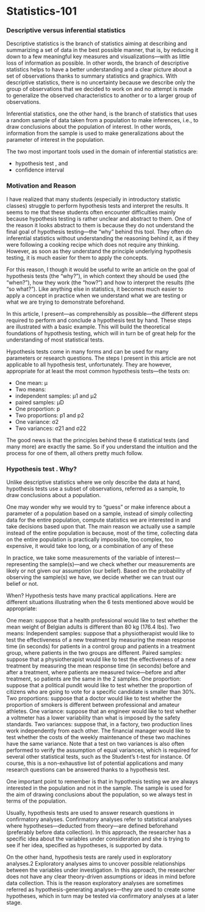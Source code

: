 # Statistics-101


### Descriptive versus inferential statistics

Descriptive statistics is the branch of statistics aiming at describing and summarizing a set of data in the best possible manner, that is, by reducing it down to a few meaningful key measures and visualizations—with as little loss of information as possible. In other words, the branch of descriptive statistics helps to have a better understanding and a clear picture about a set of observations thanks to summary statistics and graphics. With descriptive statistics, there is no uncertainty because we describe only the group of observations that we decided to work on and no attempt is made to generalize the observed characteristics to another or to a larger group of observations.

Inferential statistics, one the other hand, is the branch of statistics that uses a random sample of data taken from a population to make inferences, i.e., to draw conclusions about the population of interest. In other words, information from the sample is used to make generalizations about the parameter of interest in the population.

The two most important tools used in the domain of inferential statistics are:

* hypothesis test , and
* confidence interval 

### Motivation and Reason

I have realized that many students (especially in introductory statistic classes) struggle to perform hypothesis tests and interpret the results. It seems to me that these students often encounter difficulties mainly because hypothesis testing is rather unclear and abstract to them. One of the reason it looks abstract to them is because they do not understand the final goal of hypothesis testing—the “why” behind this tool. They often do inferential statistics without understanding the reasoning behind it, as if they were following a cooking recipe which does not require any thinking. However, as soon as they understand the principle underlying hypothesis testing, it is much easier for them to apply the concepts.

For this reason, I though it would be useful to write an article on the goal of hypothesis tests (the “why?”), in which context they should be used (the “when?”), how they work (the “how?”) and how to interpret the results (the “so what?”). Like anything else in statistics, it becomes much easier to apply a concept in practice when we understand what we are testing or what we are trying to demonstrate beforehand.

In this article, I present—as comprehensibly as possible—the different steps required to perform and conclude a hypothesis test by hand. These steps are illustrated with a basic example. This will build the theoretical foundations of hypothesis testing, which will in turn be of great help for the understanding of most statistical tests.

Hypothesis tests come in many forms and can be used for many parameters or research questions. The steps I present in this article are not applicable to all hypothesis test, unfortunately. They are however, appropriate for at least the most common hypothesis tests—the tests on:

* One mean: μ
* Two means:
* independent samples: μ1 and μ2
* paired samples: μD
* One proportion: p
* Two proportions: p1 and p2
* One variance: σ2
* Two variances: σ21 and σ22

The good news is that the principles behind these 6 statistical tests (and many more) are exactly the same. So if you understand the intuition and the process for one of them, all others pretty much follow.

### Hypothesis test . Why?

Unlike descriptive statistics where we only describe the data at hand, hypothesis tests use a subset of observations, referred as a sample, to draw conclusions about a population.

One may wonder why we would try to “guess” or make inference about a parameter of a population based on a sample, instead of simply collecting data for the entire population, compute statistics we are interested in and take decisions based upon that. The main reason we actually use a sample instead of the entire population is because, most of the time, collecting data on the entire population is practically impossible, too complex, too expensive, it would take too long, or a combination of any of these

In practice, we take some measurements of the variable of interest—representing the sample(s)—and we check whether our measurements are likely or not given our assumption (our belief). Based on the probability of observing the sample(s) we have, we decide whether we can trust our belief or not.

When?
Hypothesis tests have many practical applications. Here are different situations illustrating when the 6 tests mentioned above would be appropriate:

One mean: suppose that a health professional would like to test whether the mean weight of Belgian adults is different than 80 kg (176.4 lbs).
Two means:
Independent samples: suppose that a physiotherapist would like to test the effectiveness of a new treatment by measuring the mean response time (in seconds) for patients in a control group and patients in a treatment group, where patients in the two groups are different.
Paired samples: suppose that a physiotherapist would like to test the effectiveness of a new treatment by measuring the mean response time (in seconds) before and after a treatment, where patients are measured twice—before and after treatment, so patients are the same in the 2 samples.
One proportion: suppose that a political pundit would like to test whether the proportion of citizens who are going to vote for a specific candidate is smaller than 30%.
Two proportions: suppose that a doctor would like to test whether the proportion of smokers is different between professional and amateur athletes.
One variance: suppose that an engineer would like to test whether a voltmeter has a lower variability than what is imposed by the safety standards.
Two variances: suppose that, in a factory, two production lines work independently from each other. The financial manager would like to test whether the costs of the weekly maintenance of these two machines have the same variance. Note that a test on two variances is also often performed to verify the assumption of equal variances, which is required for several other statistical tests, such as the Student’s t-test for instance.
Of course, this is a non-exhaustive list of potential applications and many research questions can be answered thanks to a hypothesis test.

One important point to remember is that in hypothesis testing we are always interested in the population and not in the sample. The sample is used for the aim of drawing conclusions about the population, so we always test in terms of the population.

Usually, hypothesis tests are used to answer research questions in confirmatory analyses. Confirmatory analyses refer to statistical analyses where hypotheses—deducted from theory—are defined beforehand (preferably before data collection). In this approach, the researcher has a specific idea about the variables under consideration and she is trying to see if her idea, specified as hypotheses, is supported by data.

On the other hand, hypothesis tests are rarely used in exploratory analyses.2 Exploratory analyses aims to uncover possible relationships between the variables under investigation. In this approach, the researcher does not have any clear theory-driven assumptions or ideas in mind before data collection. This is the reason exploratory analyses are sometimes referred as hypothesis-generating analyses—they are used to create some hypotheses, which in turn may be tested via confirmatory analyses at a later stage.

